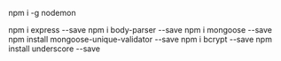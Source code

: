 

npm i -g nodemon

npm i express --save
npm i body-parser --save 
npm i mongoose --save
npm install mongoose-unique-validator --save
npm i bcrypt --save
npm install underscore --save